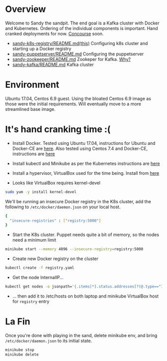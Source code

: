 # Overview

Welcome to Sandy the sandpit. The end goal is a Kafka cluster with Docker and Kubernetes. Ordering of the individual components is important. Hand cranked deployments for now. [Concourse](http://www.concourse.ci) soon.
- [sandy-k8s-registry/README.md(this)](https://github.com/Klazomenai/sandy-k8s-registry)  Configuring k8s cluster and starting up a Docker registry
- [sandy-puppetserver/README.md](https://github.com/Klazomenai/sandy-puppetserver) Configuring the puppetserver
- [sandy-zookeeper/README.md](https://github.com/Klazomenai/sandy-zookeeper) Zookeper for Kafka. [Why?](https://stackoverflow.com/questions/23751708/kafka-is-zookeeper-a-must)
- [sandy-kafka/README.md](https://github.com/Klazomenai/sandy-kafka) Kafka cluster

# Environment

Ubuntu 17.04, Centos 6.9 guest. Using the bloated Centos 6.9 image as those were the initial requirements. Will eventually move to a more streamlined base image.

# It's hand cranking time :(

 - Install Docker. Tested using Ubuntu 17.04, instructions for Ubuntu and Docker-CE are [here](https://docs.docker.com/engine/installation/linux/docker-ce/ubuntu/). Also tested using Centos 7.4 and Docker-CE, instructions are [here](https://docs.docker.com/engine/installation/linux/docker-ce/centos/#install-docker-ce)
 - Install kubectl and Minikube as per the Kubernetes instructions are [here](https://kubernetes.io/docs/tasks/tools/install-minikube/)
 - Install a hypervisor, VirtualBox used for the time being. Install from [here](https://www.virtualbox.org/wiki/Linux_Downloads)

 - Looks like VirtualBox requires kernel-devel
```sh
sudo yum -y install kernel-devel
```

We'll be running an insecure Docker registry in the K8s cluster, add the following to `/etc/docker/daemon.json` on your local host.
```sh
{
  "insecure-registries" : ["registry:5000"]
}
```

 - Start the K8s cluster. Puppet needs quite a bit of memory, so the nodes need a minimum limit
```sh
minikube start --memory 4096 --insecure-registry=registry:5000
```

 - Create new Docker registry on the cluster
```sh
kubectl create -f registry.yaml
```

 - Get the node InternalIP...
```sh
kubectl get nodes -o jsonpath='{.items[*].status.addresses[?(@.type=="InternalIP")].address}'
```

 - ... then add it to /etc/hosts on both laptop and minikube VirtualBox host for `registry` entry

# La Fin

Once you're done with playing in the sand, delete minikube env, and bring `/etc/docker/daemon.json` to its initial state.
```sh
minikube stop
minikube delete
```
